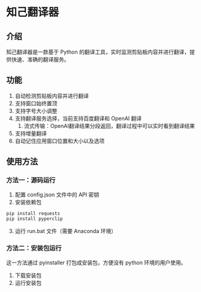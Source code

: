 # 知己翻译器

## 介绍

知己翻译器是一款基于 Python 的翻译工具，实时监测剪贴板内容并进行翻译，提供快速、准确的翻译服务。

## 功能

1. 自动检测剪贴板内容并进行翻译
2. 支持窗口始终置顶
3. 支持字号大小调整
4. 支持翻译服务选择，当前支持百度翻译和 OpenAI 翻译
   1. 流式传输：OpenAI翻译结果分段返回，翻译过程中可以实时看到翻译结果
5. 支持增量翻译
6. 自动记住应用窗口位置和大小以及选项

## 使用方法

### 方法一：源码运行

1. 配置 config.json 文件中的 API 密钥
2. 安装依赖包
```bash
pip install requests
pip install pyperclip
```
3. 运行 run.bat 文件（需要 Anaconda 环境）

### 方法二：安装包运行

这一方法通过 pyinstaller 打包成安装包，方便没有 python 环境的用户使用。

1. 下载安装包
2. 运行安装包